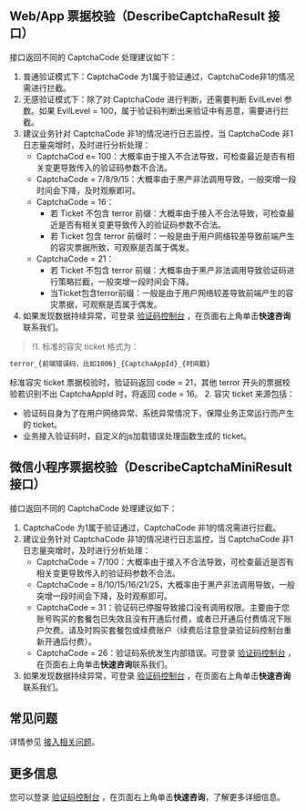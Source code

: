 ## Web/App 票据校验（DescribeCaptchaResult 接口）
接口返回不同的 CaptchaCode 处理建议如下：

1. 普通验证模式下：CaptchaCode 为1属于验证通过，CaptchaCode非1的情况需进行拦截。
2. 无感验证模式下：除了对 CaptchaCode 进行判断，还需要判断 EvilLevel 参数。如果 EvilLevel = 100，属于验证码判断出来验证中有恶意，需要进行拦截。
3. 建议业务针对 CaptchaCode 非1的情况进行日志监控，当 CaptchaCode 非1日志量突增时，及时进行分析处理：
   - CaptchaCod e= 100：大概率由于接入不合法导致，可检查最近是否有相关变更导致传入的验证码参数不合法。
   - CaptchaCode = 7/8/9/15：大概率由于黑产非法调用导致，一般突增一段时间会下降，及时观察即可。
   - CaptchaCode = 16：
     - 若 Ticket 不包含 terror 前缀：大概率由于接入不合法导致，可检查最近是否有相关变更导致传入的验证码参数不合法。
     - 若 Ticket 包含 terror 前缀时：一般是由于用户网络较差导致前端产生的容灾票据所致，可观察是否属于偶发。
   - CaptchaCode = 21：
     - 若 Ticket 不包含 terror 前缀：大概率由于黑产非法调用导致验证码进行策略拦截，一般突增一段时间会下降。
     - 当Ticket包含terror前缀：一般是由于用户网络较差导致前端产生的容灾票据，可观察是否属于偶发。
4. 如果发现数据持续异常，可登录 [验证码控制台](https://console.cloud.tencent.com/captcha/graphical) ，在页面右上角单击**快速咨询**联系我们。


>!1. 标准的容灾 ticket 格式为：
 ```.js
 terror_{前端错误码，比如1006}_{CaptchaAppId}_{时间戳}
 ```
标准容灾 ticket 票据校验时，验证码返回 code = 21，其他 terror 开头的票据校验若识别不出 CaptchaAppId 时，将返回 code = 16。
2. 容灾 ticket 来源包括：
 - 验证码自身为了在用户网络异常、系统异常情况下，保障业务正常运行而产生的 ticket。
 - 业务接入验证码时，自定义的js加载错误处理函数生成的 ticket。


## 微信小程序票据校验（DescribeCaptchaMiniResult 接口）

接口返回不同的 CaptchaCode 处理建议如下：

1. CaptchaCode 为1属于验证通过，CaptchaCode 非1的情况需进行拦截。
2. 建议业务针对 CaptchaCode 非1的情况进行日志监控，当 CaptchaCode 非1日志量突增时，及时进行分析处理：
   - CaptchaCode = 7/100：大概率由于接入不合法导致，可检查最近是否有相关变更导致传入的验证码参数不合法。
   - CaptchaCode = 8/10/15/16/21/25，大概率由于黑产非法调用导致，一般突增一段时间会下降，及时观察即可。
   - CaptchaCode = 31：验证码已停服导致接口没有调用权限。主要由于您账号购买的套餐包已失效且没有开通后付费，或者已开通后付费情况下账户欠费。请及时购买套餐包或续费账户（续费后注意登录验证码控制台重新开通后付费）。
   - CaptchaCode = 26：验证码系统发生内部错误。可登录 [验证码控制台](https://console.cloud.tencent.com/captcha/graphical) ，在页面右上角单击**快速咨询**联系我们。
3. 如果发现数据持续异常，可登录 [验证码控制台](https://console.cloud.tencent.com/captcha/graphical) ，在页面右上角单击**快速咨询**联系我们。

## 常见问题

详情参见 [接入相关问题](https://cloud.tencent.com/document/product/1110/36828)。

## 更多信息

您可以登录 [验证码控制台](https://console.cloud.tencent.com/captcha/graphical) ，在页面右上角单击**快速咨询**，了解更多详细信息。

